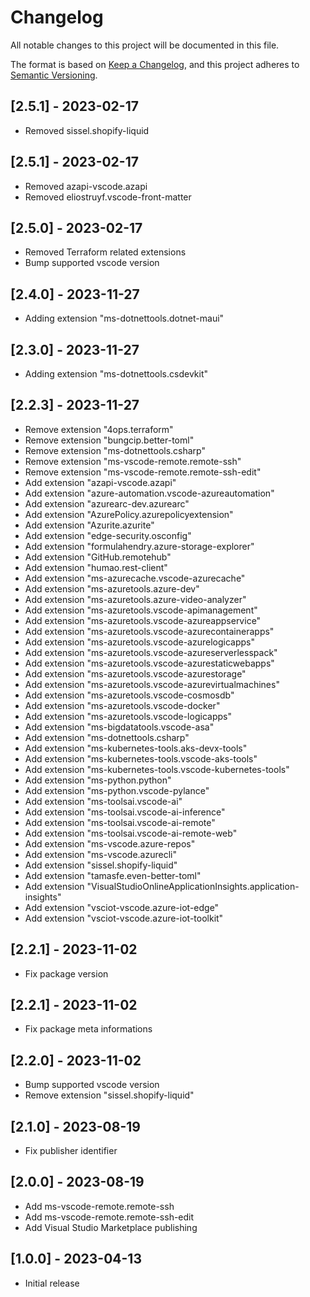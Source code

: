 # Changelog

All notable changes to this project will be documented in this file.

The format is based on [Keep a Changelog](https://keepachangelog.com/en/1.0.0/),
and this project adheres to [Semantic Versioning](https://semver.org/spec/v2.0.0.html).

## [2.5.1] - 2023-02-17
- Removed sissel.shopify-liquid
  
## [2.5.1] - 2023-02-17
- Removed azapi-vscode.azapi
- Removed eliostruyf.vscode-front-matter

## [2.5.0] - 2023-02-17
- Removed Terraform related extensions
- Bump supported vscode version

## [2.4.0] - 2023-11-27
- Adding extension "ms-dotnettools.dotnet-maui"

## [2.3.0] - 2023-11-27
- Adding extension "ms-dotnettools.csdevkit"

## [2.2.3] - 2023-11-27
- Remove extension "4ops.terraform"
- Remove extension "bungcip.better-toml"
- Remove extension "ms-dotnettools.csharp"
- Remove extension "ms-vscode-remote.remote-ssh"
- Remove extension "ms-vscode-remote.remote-ssh-edit"
- Add extension "azapi-vscode.azapi"
- Add extension "azure-automation.vscode-azureautomation"
- Add extension "azurearc-dev.azurearc"
- Add extension "AzurePolicy.azurepolicyextension"
- Add extension "Azurite.azurite"
- Add extension "edge-security.osconfig"
- Add extension "formulahendry.azure-storage-explorer"
- Add extension "GitHub.remotehub"
- Add extension "humao.rest-client"
- Add extension "ms-azurecache.vscode-azurecache"
- Add extension "ms-azuretools.azure-dev"
- Add extension "ms-azuretools.azure-video-analyzer"
- Add extension "ms-azuretools.vscode-apimanagement"
- Add extension "ms-azuretools.vscode-azureappservice"
- Add extension "ms-azuretools.vscode-azurecontainerapps"
- Add extension "ms-azuretools.vscode-azurelogicapps"
- Add extension "ms-azuretools.vscode-azureserverlesspack"
- Add extension "ms-azuretools.vscode-azurestaticwebapps"
- Add extension "ms-azuretools.vscode-azurestorage"
- Add extension "ms-azuretools.vscode-azurevirtualmachines"
- Add extension "ms-azuretools.vscode-cosmosdb"
- Add extension "ms-azuretools.vscode-docker"
- Add extension "ms-azuretools.vscode-logicapps"
- Add extension "ms-bigdatatools.vscode-asa"
- Add extension "ms-dotnettools.csharp"
- Add extension "ms-kubernetes-tools.aks-devx-tools"
- Add extension "ms-kubernetes-tools.vscode-aks-tools"
- Add extension "ms-kubernetes-tools.vscode-kubernetes-tools"
- Add extension "ms-python.python"
- Add extension "ms-python.vscode-pylance"
- Add extension "ms-toolsai.vscode-ai"
- Add extension "ms-toolsai.vscode-ai-inference"
- Add extension "ms-toolsai.vscode-ai-remote"
- Add extension "ms-toolsai.vscode-ai-remote-web"
- Add extension "ms-vscode.azure-repos"
- Add extension "ms-vscode.azurecli"
- Add extension "sissel.shopify-liquid"
- Add extension "tamasfe.even-better-toml"
- Add extension "VisualStudioOnlineApplicationInsights.application-insights"
- Add extension "vsciot-vscode.azure-iot-edge"
- Add extension "vsciot-vscode.azure-iot-toolkit"

## [2.2.1] - 2023-11-02
- Fix package version

## [2.2.1] - 2023-11-02
- Fix package meta informations

## [2.2.0] - 2023-11-02
- Bump supported vscode version
- Remove extension "sissel.shopify-liquid"

## [2.1.0] - 2023-08-19
- Fix publisher identifier

## [2.0.0] - 2023-08-19

- Add ms-vscode-remote.remote-ssh
- Add ms-vscode-remote.remote-ssh-edit
- Add Visual Studio Marketplace publishing

## [1.0.0] - 2023-04-13

- Initial release
